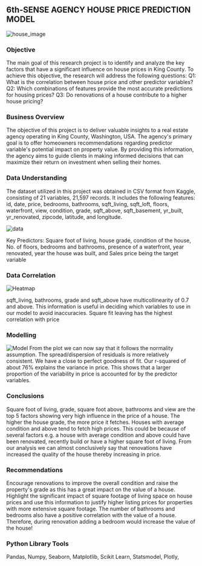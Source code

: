## **6th-SENSE AGENCY HOUSE PRICE PREDICTION MODEL**

![house_image](https://github.com/Isaac-Munyaka/Phase_2_Project/assets/116347833/cd3df7cb-7d9c-4c2e-8ba0-8ac91e9c4546)

### **Objective**

The main goal of this research project is to identify and analyze the key factors that have a significant influence on house prices in King County. To achieve this objective, the research will address the following questions: Q1: What is the correlation between house price and other predictor variables? Q2: Which combinations of features provide the most accurate predictions for housing prices? Q3: Do renovations of a house contribute to a higher house pricing?

### **Business Overview**

The objective of this project is to deliver valuable insights to a real estate agency operating in King County, Washington, USA. The agency's primary goal is to offer homeowners recommendations regarding predictor variable's potential impact on property value. By providing this information, the agency aims to guide clients in making informed decisions that can maximize their return on investment when selling their homes.

### **Data Understanding**

The dataset utilized in this project was obtained in CSV format from Kaggle, consisting of 21 variables, 21,597 records. It includes the following features: id, date, price, bedrooms, bathrooms, sqft_living, sqft_loft, floors, waterfront, view, condition, grade, sqft_above, sqft_basement, yr_built, yr_renovated, zipcode, latitude, and longitude.

![data](https://github.com/Isaac-Munyaka/Phase_2_Project/assets/116347833/03ca3f76-683a-4e16-b8f3-6f75e6058f85)

Key Predictors: Square foot of living, house grade, condition of the house, No. of floors, bedrooms and bathrooms, presence of a waterfront, year renovated, year the house was built, and Sales price being the target variable

### **Data Correlation**

![Heatmap](https://github.com/Isaac-Munyaka/Phase_2_Project/assets/116347833/61a77090-2d97-45ea-93c4-24b9f2617c83)

sqft_living, bathrooms, grade and sqft_above have multicollinearity of 0.7 and above. This information is useful in deciding which variables to use in our model to avoid inaccuracies. Square fit leaving has the highest correlation with price

### **Modelling**

![Model](https://github.com/Isaac-Munyaka/Phase_2_Project/assets/116347833/9b6441ef-8023-4320-a0f6-72611059c8d6)
From the plot we can now say that it follows the normality assumption. The spread/dispersion of residuals is more relatively consistent. We have a close to perfect goodness of fit. Our r-squared of about 76% explains the variance in price. This shows that a larger proportion of the variability in price is accounted for by the predictor variables.

### **Conclusions**

Square foot of living, grade, square foot above, bathrooms and view are the top 5 factors showing very high influence in the price of a house. The higher the house grade, the more price it fetches. Houses with average condition and above tend to fetch high prices. This could be because of several factors e.g. a house with average condition and above could have been renovated, recently build or have a higher square foot of living. From our analysis we can almost conclusively say that renovations have increased the quality of the house thereby increasing in price.

### **Recommendations**

Encourage renovations to improve the overall condition and raise the property's grade as this has a great impact on the value of a house.   Highlight the significant impact of square footage of living space on house prices and use this information to justify higher listing prices for properties with more extensive square footage.   The number of bathrooms and bedrooms also have a positive correlation with the value of a house. Therefore, during renovation adding a bedroom would increase the value of the house!

### **Python Library Tools**

Pandas,
Numpy,
Seaborn,
Matplotlib,
Scikit Learn,
Statsmodel,
Plotly,
